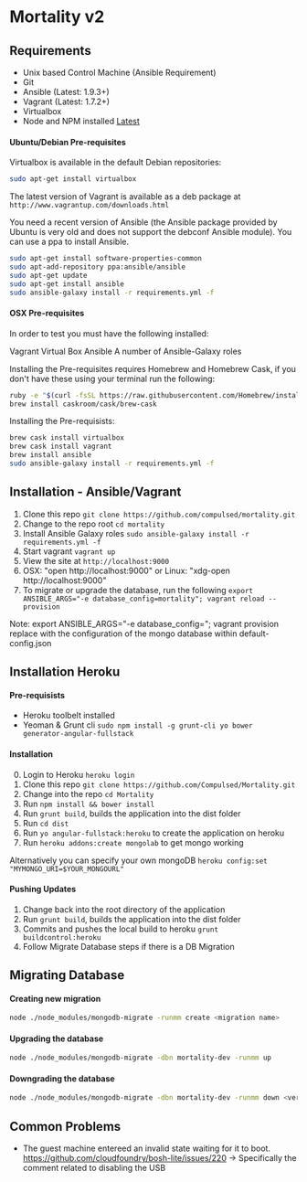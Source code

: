 # Mortality v2

## Requirements
* Unix based Control Machine (Ansible Requirement)
* Git
* Ansible (Latest: 1.9.3+)
* Vagrant (Latest: 1.7.2+)
* Virtualbox
* Node and NPM installed [Latest](https://github.com/nodejs/node-v0.x-archive/wiki/Installing-Node.js-via-package-manager?utm_source=%5Bdeliciuos%5D&utm_medium=twitter)

#### Ubuntu/Debian Pre-requisites
Virtualbox is available in the default Debian repositories:

```sh
sudo apt-get install virtualbox
```

The latest version of Vagrant is available as a deb package at `http://www.vagrantup.com/downloads.html`

You need a recent version of Ansible (the Ansible package provided by Ubuntu is very old and does not support the debconf Ansible module). You can use a ppa to install Ansible.

```sh
sudo apt-get install software-properties-common
sudo apt-add-repository ppa:ansible/ansible
sudo apt-get update
sudo apt-get install ansible
sudo ansible-galaxy install -r requirements.yml -f
```

#### OSX Pre-requisites
In order to test you must have the following installed:

Vagrant
Virtual Box
Ansible
A number of Ansible-Galaxy roles

Installing the Pre-requisites requires Homebrew and Homebrew Cask, if you don't have these using your terminal run the following:

```sh
ruby -e "$(curl -fsSL https://raw.githubusercontent.com/Homebrew/install/master/install)"
brew install caskroom/cask/brew-cask
```

Installing the Pre-requisists:
```sh
brew cask install virtualbox
brew cask install vagrant
brew install ansible
sudo ansible-galaxy install -r requirements.yml -f
```

## Installation - Ansible/Vagrant
1. Clone this repo `git clone https://github.com/compulsed/mortality.git`
2. Change to the repo root `cd mortality`
3. Install Ansible Galaxy roles `sudo ansible-galaxy install -r requirements.yml -f`
4. Start vagrant `vagrant up`
5. View the site at `http://localhost:9000`
6. OSX: "open http://localhost:9000" or Linux: "xdg-open http://localhost:9000"
7. To migrate or upgrade the database, run the following `export ANSIBLE_ARGS="-e database_config=mortality"; vagrant reload --provision`

Note: export ANSIBLE_ARGS="-e database_config=<object name>"; vagrant provision  
  replace <object name> with the configuration of the mongo database within default-config.json

## Installation Heroku
#### Pre-requisists
- Heroku toolbelt installed
- Yeoman & Grunt cli `sudo npm install -g grunt-cli yo bower generator-angular-fullstack`

#### Installation
0. Login to Heroku `heroku login`
1. Clone this repo `git clone https://github.com/Compulsed/Mortality.git`
2. Change into the repo `cd Mortality`
3. Run `npm install && bower install`
4. Run `grunt build`, builds the application into the dist folder
5. Run `cd dist`
6. Run `yo angular-fullstack:heroku` to create the application on heroku
7. Run `heroku addons:create mongolab` to get mongo working

Alternatively you can specify your own mongoDB `heroku config:set "MYMONGO_URI=$YOUR_MONGOURL"`

#### Pushing Updates
1. Change back into the root directory of the application
2. Run `grunt build`, builds the application into the dist folder
3. Commits and pushes the local build to heroku `grunt buildcontrol:heroku`
4. Follow Migrate Database steps if there is a DB Migration

## Migrating Database
#### Creating new migration
```sh
node ./node_modules/mongodb-migrate -runmm create <migration name>
```

#### Upgrading the database
```sh
node ./node_modules/mongodb-migrate -dbn mortality-dev -runmm up
```

#### Downgrading the database
```sh
node ./node_modules/mongodb-migrate -dbn mortality-dev -runmm down <version no or migration file>
```

## Common Problems
* The guest machine entereed an invalid state waiting for it to boot.  
https://github.com/cloudfoundry/bosh-lite/issues/220
-> Specifically the comment related to disabling the USB
